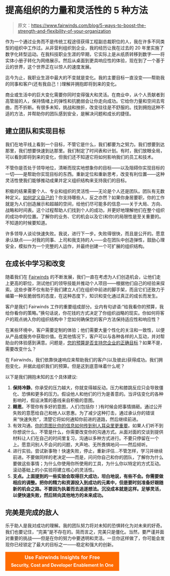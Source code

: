 # 提高组织的力量和灵活性的 5 种方法

> 原文：<https://www.fairwinds.com/blog/5-ways-to-boost-the-strength-and-flexibility-of-your-organization>

 作为一个通过业务而不是传统工程途径获得工程副总裁职位的人，我在许多不同类型的组织中工作过。从非营利组织到企业，我的经历让我在过去的 20 年里实施了数字化转型运动。在我科技职业生涯的早期，它实际上是从纸质转移到数字——将实体小册子转化为网络展示。然后从桌面到更具响应性的体验，现在到了一个基于云的世界，这个世界正在以惊人的速度发展。

迄今为止，我职业生涯中最大的不变就是变化。我的主要目标一直没变——帮助我的同事和客户(还有我自己！)理解并拥抱即将到来的变化。

商业或生活中的巨大变化需要你同时变得强大和灵活。在商业中，从个人贡献者到高管层的人，保持情绪上的弹性和抗脆弱会让你走向成功。它给你力量和空间去弯曲，而不折断。有很多未知，挑战和挫折，改变往往是不舒服的。找到拥抱这种不适的方法，并帮助你的团队感到安全，是解决问题和成长的捷径。

## 建立团队和实现目标

我们在地平线上看到一个目标，不管它是什么，我们都要为之努力。我们想要到达那里，我们想要快速到达那里。我们制定了时间表和计划。有时，我们放眼全局，可以看到即将到来的变化，但我们还不知道它将如何影响我们的员工和技术。

不管你是否处于领导地位，清晰而现实地想象你的目标——以及阻碍你实现目标的一切——是帮助你实现目标的东西。重新定位和重新思考，改变有利位置——这种灵活性使我们能够推动成果并定义组织结构来支持我们的目标。

积极的结果需要个人、专业和组织的灵活性——无论是个人还是团队。团队有无数种定义。[如何定义自己的](https://www.youtube.com/watch?v=BjE_mPoZPSg)？你支持哪些人，反之亦然？如果你身居要职，你的工作就是为人们创造展示和超越的空间，给他们尽可能多的信息——关于大局、方向、战略和时间表。这个过程帮助人们找到个人的成功，并更好地理解他们在整个组织的成功中的位置。了解你的业务、它的机会以及它(和你)的局限性是至关重要的。不知道的时候要知道。

许多领导人谈论快速失败。我说，进行下一步。失败得很快，而且是公开的。愿意承认缺点——对我的同事、上司和我支持的人——会在团队中创造弹性，鼓励心理安全，模拟作为一个完整的人运作，并最终创建一个可扩展的组织结构。

## 在成长中学习和改变

随着我们在 [Fairwinds](https://www.fairwinds.com/) 的不断发展，我们一直在考虑为人们创造机会，让他们走上更高的职位，测试他们的领导技能并推动个人项目——根据他们自己的经验来探索。这些步骤不仅有助于我们建立人们在组织中前进的脚手架，而且它们还致力于编纂一种反脆弱性的态度，在这种态度下，知识和变化通过真正的成长而发生。

客户是我们 Fairwinds 工作的重要组成部分。业内有句谚语:“给我看你的预算，我给你看你的策略。”换句话说，你花钱的方式决定了你组织战略的现实。你如何将客户的观点纳入你的组织结构中？您如何确保您的客户方法保持适应性和响应性？

在某些环境中，客户需要定制的体验；他们需要大量个性化的关注和一致性，以便从产品或服务中获取价值。在其他情况下，客户可以与各种各样的人互动，并对帮助台的体验感到满意。问题是，[您的预算是否支持您企业的正确目标](/kubernetes-cost-optimization?utm_source=adwords&utm_medium=ppc&utm_term=fairwinds&utm_campaign=Branded&hsa_cam=9424392662&hsa_mt=b&hsa_ver=3&hsa_src=g&hsa_ad=536498793509&hsa_net=adwords&hsa_tgt=kwd-133640733&hsa_acc=8748715703&hsa_grp=95380032853&hsa_kw=fairwinds&gclid=Cj0KCQiA-qGNBhD3ARIsAO_o7yks5MwqIevJOhXrQ9Q5oqtyQSsKphDRFRfDGYeC7EZLhQkc7rbbnXEaApVTEALw_wcB)？如果不是，需要改变什么？

在 Fairwinds，我们依靠快速响应来帮助我们的客户(以及彼此)获得成功。我们拥抱变化，并据此组织我们的预算。但是这到底意味着什么呢？

以下是我们拥抱未知的五个具体建议:

1.  **保持冷静**。你承受的压力越大，你就变得越反动。压力和膝跳反应只会导致僵化、恐惧和更多的压力。假设他人和他们的行为是善意的。当评估变化的各种影响时，假设决策的基线来自积极的意图。
2.  **赐恩**。不管你有多好的意图，人们(包括你！)有时候会把事情搞砸。通过公开失败的意愿给自己和他人以恩惠。为了减少这种打击，通过承认你的错误来“快速失败”，清楚它将如何通知你前进的道路，然后继续前进。
3.  有效沟通。[你的意图比你的信息如何传到别人耳朵里更重要](https://www.amazon.com/Radical-Candor-Revised-Kick-Ass-Humanity-ebook/dp/B07P9LPXPT/ref=sr_1_1?gclid=Cj0KCQiAtJeNBhCVARIsANJUJ2Ec-WVGT7IgohBNn6GeCcGtS_lvhIKIFXku1jAUsTPypAwZaUcVj7AaAuVFEALw_wcB&hvadid=473312367282&hvdev=c&hvlocphy=9028767&hvnetw=g&hvqmt=b&hvrand=14052242895002684514&hvtargid=kwd-981519973650&hydadcr=24408_11048639&keywords=radical+candor+-+kim+scott&qid=1638301075&qsid=138-3097157-4103704&sr=8-1&sres=1250235375%2CB08QMJ39MX%2C1509845380%2C1250258405%2C1509845364%2C1427283125%2C0399592520%2CB088ZY9XH5%2C1544506708%2CB083ZGSFB6%2C1591848016%2C1400233585%2CB07BMJ4L1S%2CB08TJQ96L5%2C9124063452%2CB095DBDMKC&srpt=ABIS_BOOK)。如果人们听不到你想说什么，不管是什么，你需要改变你的沟通方式。从面对面的交谈到提供材料让人们在自己的时间里复习，沟通以多种方式进行。不要只停留在一个上。愿意问别人不会问的问题，大声地、无所畏惧地问——然后倾听。
4.  进行实验。尝试新事物！快速失败，停止，重新评估…不管怎样，学习并继续前进。不要做同样的老决定——而是，问问你自己和你的团队，了解你为什么要做这些事情；为什么你使用你所使用的工具，为什么你以特定的方式互动。滚动基础上的小实验将建立核心的灵活性。
5.  **支点。上面提到的一些实验会取得巨大成功，坦白地说，有些不会。你需要做相应的调整。把你的精力和资源投入到成功的元素中，但是要时刻准备好跟随新的机会之路。不要因为执着而去追逐想法。沉没成本就是这样。足够灵活，以便快速失败，然后转向其他地方的未来成功。**

## 完美是完成的敌人

乐于助人是我对成功的理解。我的团队努力将对未知的恐惧转化为对未来的好奇。我们也要记住，“完美”是不存在的。简而言之，完美只是僵化。当然，要严谨并面对重要的挑战——但是在你的努力中要透明和灵活。一旦你这样做了，你可能会发现你已经锁定了最大的目标之一——稳定和强大的创新。

[![Use Fairwinds Insights for Free Security, Cost and Developer Enablement In One](img/7c86296320eb01b215d8e2755e9c5b9d.png)](https://cta-redirect.hubspot.com/cta/redirect/2184645/34aa4987-a1f9-438a-a145-d7d82d5c479a)
